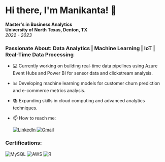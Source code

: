 # Hi there, I'm Manikanta! 👋

**Master's in Business Analytics**  
**University of North Texas, Denton, TX**  
_2022 - 2023_

### Passionate About: Data Analytics | Machine Learning | IoT | Real-Time Data Processing

- 💻 Currently working on building real-time data pipelines using Azure Event Hubs and Power BI for sensor data and clickstream analysis.
- 📊 Developing machine learning models for customer churn prediction and e-commerce metrics analysis.
- 📚 Expanding skills in cloud computing and advanced analytics techniques.
- 📫 How to reach me:




  [![LinkedIn](https://content.linkedin.com/content/dam/me/business/en-us/amp/brand-site/v2/bg/LI-Bug.svg.original.svg)](https://www.linkedin.com/in/manikanta-mandadhi-2b4b7a2b5/)   [![Gmail](https://upload.wikimedia.org/wikipedia/commons/0/0a/Gmail_logo.png)](mailto:m.manikantareddy1999@gmail.com)



### Certifications:
![MySQL](https://img.shields.io/badge/mysql-4479A1.svg?style=for-the-badge&logo=mysql&logoColor=white)
![AWS](https://images.credly.com/size/50x50/images/0e284c3f-5164-4b21-8660-0d84737941bc/image.png)
![R](https://www.datacamp.com/completed/statement-of-accomplishment/course/84f66a476bc10f616b796493969d4c4e7b533186)
